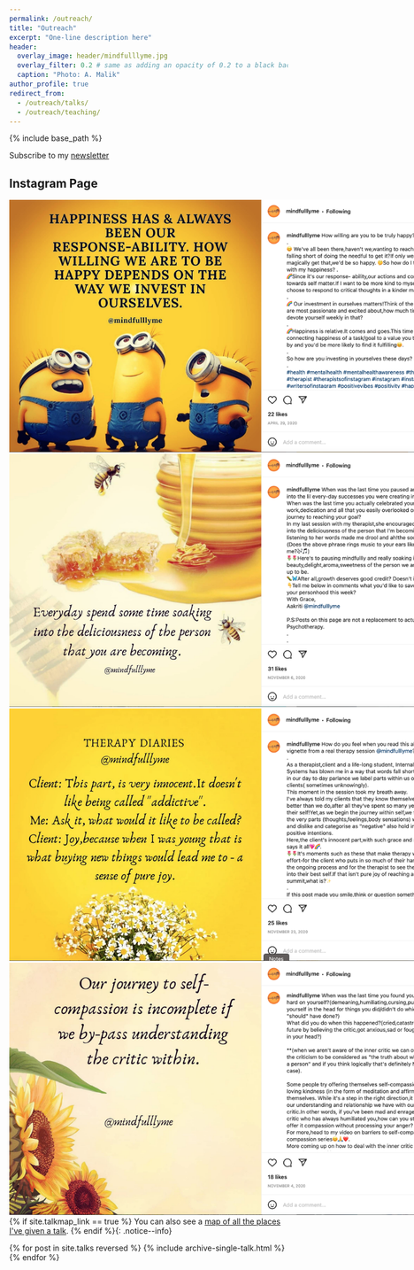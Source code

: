 ```yaml
---
permalink: /outreach/
title: "Outreach"
excerpt: "One-line description here"
header:
  overlay_image: header/mindfulllyme.jpg
  overlay_filter: 0.2 # same as adding an opacity of 0.2 to a black background
  caption: "Photo: A. Malik"
author_profile: true
redirect_from: 
  - /outreach/talks/
  - /outreach/teaching/
---
```


{% include base_path %}

Subscribe to my [newsletter](https://gmail.us19.list-manage.com/subscribe?u=62902094dada09dc2d63c2e8e&id=e87fe109f7)

## Instagram Page

<div style="float: left; margin-right: 10px; width: 800px">
    <a href="https://www.instagram.com/p/B_jkE9ejVsB/" title="https://www.instagram.com/p/B_jkE9ejVsB/"><img src="/images/mindfullly.png"></a>
</div>

<br>

<div style="float: left; margin-right: 10px; width: 800px">
    <a href="https://www.instagram.com/p/B_jkE9ejVsB/" title="https://www.instagram.com/p/B_jkE9ejVsB/"><img src="/images/mind_2.png"></a>
</div>

<br>

<div style="float: left; margin-right: 10px; width: 800px">
    <a href="https://www.instagram.com/p/B_jkE9ejVsB/" title="https://www.instagram.com/p/B_jkE9ejVsB/"><img src="/images/mind_3.png"></a>
</div>

<br>

<div style="float: left; margin-right: 10px; width: 800px">
    <a href="https://www.instagram.com/p/B_jkE9ejVsB/" title="https://www.instagram.com/p/B_jkE9ejVsB/"><img src="/images/mind_4.png"></a>
</div>

<br>


{% if site.talkmap_link == true %}
  <i class="fas fa-map-marked-alt"></i> You can also see a [map of all the places I've given a talk](/outreach/talkmap/).
{% endif %}{: .notice--info}

{% for post in site.talks reversed %}
  {% include archive-single-talk.html %}
{% endfor %}

